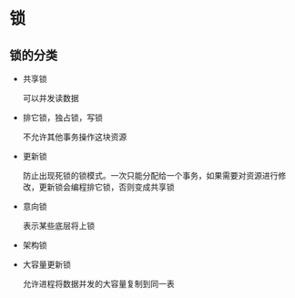 # 锁

## 锁的分类

- 共享锁

  可以并发读数据

- 排它锁，独占锁，写锁

  不允许其他事务操作这块资源

- 更新锁

  防止出现死锁的锁模式。一次只能分配给一个事务，如果需要对资源进行修改，更新锁会编程排它锁，否则变成共享锁

- 意向锁

  表示某些底层将上锁

- 架构锁

- 大容量更新锁

  允许进程将数据并发的大容量复制到同一表

